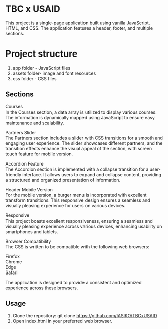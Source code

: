# TBC x USAID

This project is a single-page application built using vanilla JavaScript, HTML, and CSS. The application features a header, footer, and multiple sections.

# Project structure

1. app folder - JavaScript files
2. assets folder- image and font resources
3. css folder - CSS files

## Sections

Courses\
In the Courses section, a data array is utilized to display various courses. The information is dynamically mapped using JavaScript to ensure easy maintenance and scalability.

Partners Slider\
The Partners section includes a slider with CSS transitions for a smooth and engaging user experience. The slider showcases different partners, and the transition effects enhance the visual appeal of the section, with screen touch feature for mobile version.

Accordion Feature\
The Accordion section is implemented with a collapse transition for a user-friendly interface. It allows users to expand and collapse content, providing a structured and organized presentation of information.

Header Mobile Version\
For the mobile version, a burger menu is incorporated with excellent transform transitions. This responsive design ensures a seamless and visually pleasing experience for users on various devices.

Responsive\
This project boasts excellent responsiveness, ensuring a seamless and visually pleasing experience across various devices, enhancing usability on smartphones and tablets.

Browser Compatibility\
The CSS is written to be compatible with the following web browsers:

Firefox\
Chrome\
Edge\
Safari

The application is designed to provide a consistent and optimized experience across these browsers.


## Usage

1. Clone the repository: git clone https://github.com/IASIKO/TBCxUSAID
2. Open index.html in your preferred web browser.
